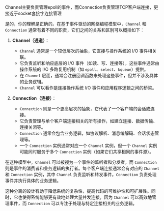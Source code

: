 Channel主要负责管理epoll的事件，而Connection负责管理TCP客户端连接，更接近于socket套接字连接管理

是的，你的理解是正确的。在基于事件驱动的网络编程模型中，`Channel` 和 `Connection` 通常有着不同的职责，它们之间的关系和区别可以概括如下：

1. **Channel（通道）**：
   - `Channel` 通常是一个较低层次的抽象，它直接与操作系统的 I/O 事件相关联。
   - 它负责监听和响应底层的 I/O 事件（如读、写、连接等），这些事件通常由操作系统的 I/O 多路复用机制（如 `epoll`、`select`、`kqueue`）提供。
   - 在 `Channel` 层面，通常会注册回调函数来处理这些事件，但并不涉及具体的业务逻辑。
   - `Channel` 可以看作是连接操作系统 I/O 事件和应用程序逻辑之间的桥梁。

2. **Connection（连接）**：
   - `Connection` 则是一个更高层次的抽象，它代表了一个客户端的会话或连接。
   - 它负责管理与单个客户端连接相关的所有操作，如建立连接、数据传输、连接关闭等。
   - `Connection` 通常会包含业务逻辑，如协议解析、消息编解码、会话状态管理等。
   - 一个 `Connection` 实例通常对应一个 `Channel` 实例，但一个 `Channel` 实例可能同时服务于多个 `Connection` 实例（如果它们共享相同的事件源）。

在这种模型中，`Channel` 可以被视为一个事件的监听者和分发者，而 `Connection` 则是事件的消费者和业务逻辑的执行者。每个客户端连接通常会有对应的 `Channel` 和 `Connection` 实例，其中 `Channel` 负责监听和转发事件，`Connection` 负责处理事件并执行具体的业务逻辑。

这种分离的设计有助于降低系统的复杂性，提高代码的可维护性和可扩展性。同时，它也使得系统能够更有效地处理大量并发连接，因为 `Channel` 可以高效地管理事件，而 `Connection` 可以专注于处理与特定连接相关的业务逻辑。
